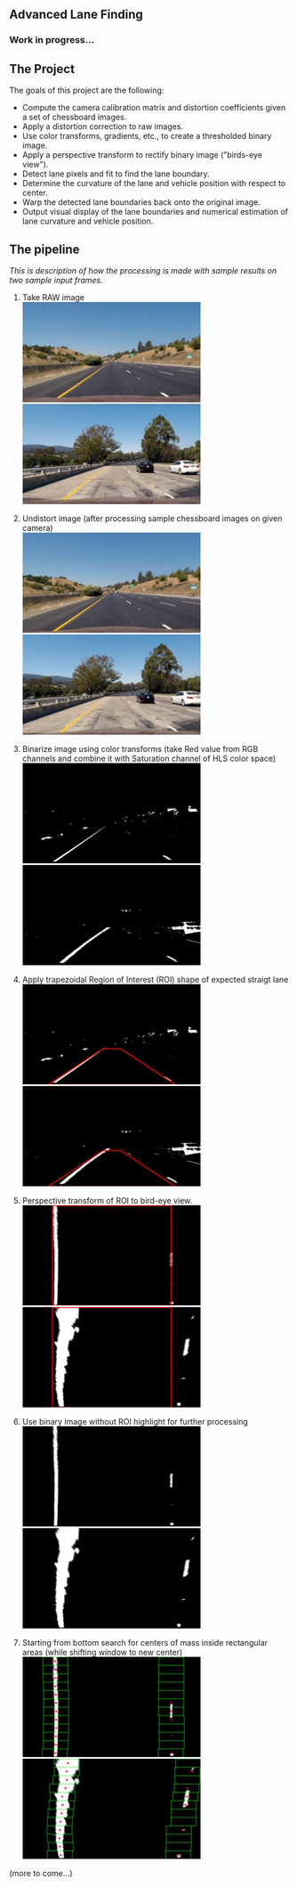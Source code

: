 ## Advanced Lane Finding

### Work in progress...


The Project
---

The goals of this project are the following:

* Compute the camera calibration matrix and distortion coefficients given a set of chessboard images.
* Apply a distortion correction to raw images.
* Use color transforms, gradients, etc., to create a thresholded binary image.
* Apply a perspective transform to rectify binary image ("birds-eye view").
* Detect lane pixels and fit to find the lane boundary.
* Determine the curvature of the lane and vehicle position with respect to center.
* Warp the detected lane boundaries back onto the original image.
* Output visual display of the lane boundaries and numerical estimation of lane curvature and vehicle position.


The pipeline
---

*This is description of how the processing is made with sample results on two sample input frames.*

1. Take RAW image  
![Raw image](examples/straight_00_original.jpg "Raw image")![Raw image](examples/test1_00_original.jpg "Raw image")

2. Undistort image (after processing sample chessboard images on given camera)  
![Undistorted image](examples/straight_01_undistorted.jpg "Undistorted image")![Undistorted image](examples/test1_01_undistorted.jpg "Undistorted image")  

3. Binarize image using color transforms (take Red value from RGB channels and combine it with Saturation channel of HLS color space)  
![Binarized image](examples/straight_02_bin_frame.jpg "Binarized image")![Binarized image](examples/test1_02_bin_frame.jpg "Binarized image")  

4. Apply trapezoidal Region of Interest (ROI) shape of expected straigt lane  
![Trapezoid image](examples/straight_03a_birdeye_area.jpg "Trapezoid image")![Trapezoid image](examples/test1_03a_birdeye_area.jpg "Trapezoid image")  

5. Perspective transform of ROI to bird-eye view.  
![Bird-eye  image](examples/straight_03b_birdeye_area_warped.jpg "Bird-eye image")![Bird-eye  image](examples/test1_03b_birdeye_area_warped.jpg "Bird-eye image")  

6. Use binary image without ROI highlight for further processing  
![Raw image](examples/straight_03c_bird_eye_frame.jpg "Raw image")![Raw image](examples/test1_03c_bird_eye_frame.jpg "Raw image")  

7. Starting from bottom search for centers of mass inside rectangular areas (while shifting window to new center)  
![Raw image](examples/straight_04_windows.jpg "Raw image")![Raw image](examples/test1_04_windows.jpg "Raw image")  

(more to come...)
